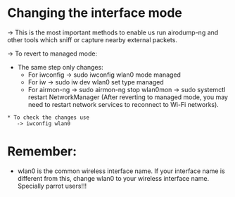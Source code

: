 # Changing the interface mode
 -> This is the most important methods to enable us run airodump-ng and other tools which sniff or capture nearby external packets.

 -> To revert to managed mode:

   * The same step only changes:
      * For iwconfig
         -> sudo iwconfig wlan0 mode managed
      * For iw
         -> sudo iw dev wlan0 set type managed
      * For airmon-ng
         -> sudo airmon-ng stop wlan0mon 
         -> sudo systemctl restart NetworkManager
            (After reverting to managed mode, you may need to restart network services to reconnect to Wi-Fi networks).
    
    * To check the changes use
       -> iwconfig wlan0

# Remember:
  * wlan0 is the common wireless interface name. If your interface name is different from this, change wlan0 to your wireless interface name. Specially parrot users!!! 

